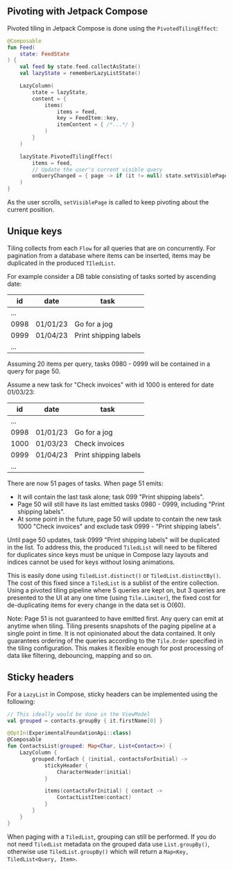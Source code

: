 ## Pivoting with Jetpack Compose

Pivoted tiling in Jetpack Compose is done using the `PivotedTilingEffect`:

```kotlin
@Composable
fun Feed(
    state: FeedState
) {
    val feed by state.feed.collectAsState()
    val lazyState = rememberLazyListState()

    LazyColumn(
        state = lazyState,
        content = {
            items(
                items = feed,
                key = FeedItem::key,
                itemContent = { /*...*/ }
            )
        }
    )

    lazyState.PivotedTilingEffect(
        items = feed,
        // Update the user's current visible query
        onQueryChanged = { page -> if (it != null) state.setVisiblePage(page) }
    )
}
```

As the user scrolls, `setVisiblePage` is called to keep pivoting about the current position.

## Unique keys

Tiling collects from each `Flow` for all queries that are on concurrently. For pagination from
a database where items can be inserted, items may be duplicated in the produced `TIledList`.

For example consider a DB table consisting of tasks sorted by ascending date:

| id   | date     | task                  |
|------|----------|-----------------------|
| ...  |          |                       |
| 0998 | 01/01/23 | Go for a jog          |
| 0999 | 01/04/23 | Print shipping labels |
| ...  |          |                       |

Assuming 20 items per query, tasks 0980 - 0999 will be contained in a query for page 50.

Assume a new task for "Check invoices" with id 1000 is entered for date 01/03/23:

| id   | date     | task                  |
|------|----------|-----------------------|
| ...  |          |                       |
| 0998 | 01/01/23 | Go for a jog          |
| 1000 | 01/03/23 | Check invoices        |
| 0999 | 01/04/23 | Print shipping labels |
| ...  |          |                       |

There are now 51 pages of tasks. When page 51 emits:

* It will contain the last task alone; task 099 "Print shipping labels".
* Page 50 will still have its last emitted tasks 0980 - 0999, including "Print shipping labels".
* At some point in the future, page 50 will update to contain the new task 1000 "Check invoices" and
  exclude task 0999 - "Print shipping labels".

Until page 50 updates, task 0999 "Print shipping labels" will be duplicated in the list. To address
this, the
produced `TiledList` will need to be filtered for duplicates since keys must be unique in Compose
lazy layouts and indices cannot be used for keys without losing animations.

This is easily done using `TiledList.distinct()` or `TiledList.distinctBy()`. The cost of this fixed
since a `TiledList` is a sublist of the entire collection. Using a pivoted tiling
pipeline where 5 queries are kept on, but 3 queries are presented to the UI at any one
time (using `Tile.Limiter`), the fixed cost for de-duplicating items for every change in the
data set is O(60).

Note: Page 51 is not guaranteed to have emitted first. Any query can emit at anytime
when tiling. Tiling presents snapshots of the paging pipeline at a single point in time. It is not
opinionated about the data contained. It only guarantees ordering of the queries according to the
`Tile.Order` specified in the tiling configuration. This makes it flexible enough for post
processing of data like filtering, debouncing, mapping and so on.

## Sticky headers

For a `LazyList` in Compose, sticky headers can be implemented using the following:

```kotlin
// This ideally would be done in the ViewModel
val grouped = contacts.groupBy { it.firstName[0] }

@OptIn(ExperimentalFoundationApi::class)
@Composable
fun ContactsList(grouped: Map<Char, List<Contact>>) {
    LazyColumn {
        grouped.forEach { (initial, contactsForInitial) ->
            stickyHeader {
                CharacterHeader(initial)
            }

            items(contactsForInitial) { contact ->
                ContactListItem(contact)
            }
        }
    }
}
```

When paging with a `TiledList`, grouping can still be performed. If you do not need `TiledList`
metadata on the grouped data use `List.groupBy()`, otherwise use `TiledList.groupBy()` which will
return a `Map<Key, TiledList<Query, Item>`.
